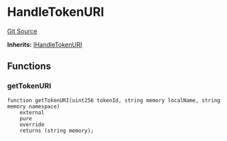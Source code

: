 # HandleTokenURI
[Git Source](https://github.com/digiv3rse/protocol-contracts/blob/78826068117a4eb9f5d01837d2d88deb72b92ea0/contracts/misc/token-uris/HandleTokenURI.sol)

**Inherits:**
[IHandleTokenURI](/contracts/interfaces/IHandleTokenURI.sol/interface.IHandleTokenURI.md)


## Functions
### getTokenURI


```solidity
function getTokenURI(uint256 tokenId, string memory localName, string memory namespace)
    external
    pure
    override
    returns (string memory);
```

